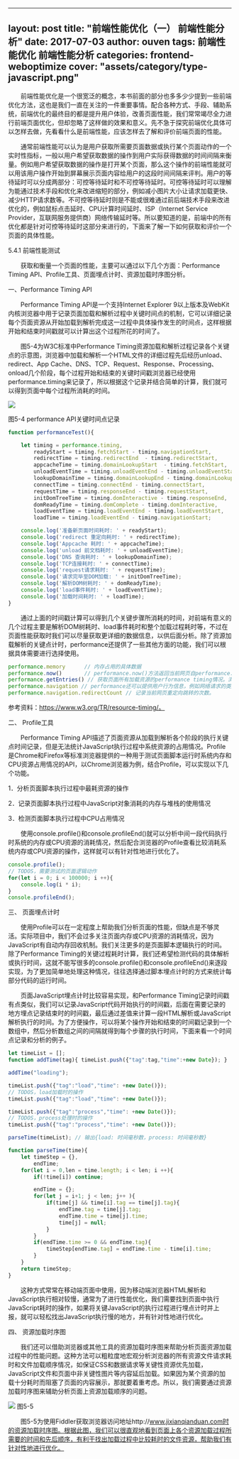 
---
layout: post
title:  "前端性能优化（一） 前端性能分析"
date:   2017-07-03
author: ouven
tags: 前端性能优化 前端性能分析
categories: frontend-weboptimize
cover:  "assets/category/type-javascript.png"
---

&emsp;&emsp;前端性能优化是一个很宽泛的概念，本书前面的部分也多多少少提到一些前端优化方法，这也是我们一直在关注的一件重要事情。配合各种方式、手段、辅助系统，前端优化的最终目的都是提升用户体验，改善页面性能，我们常常竭尽全力进行前端页面优化，但却忽略了这样做的效果和意义。先不急于探究前端优化具体可以怎样去做，先看看什么是前端性能，应该怎样去了解和评价前端页面的性能。

&emsp;&emsp;通常前端性能可以认为是用户获取所需要页面数据或执行某个页面动作的一个实时性指标，一般以用户希望获取数据的操作到用户实际获得数据的时间间隔来衡量。例如用户希望获取数据的操作是打开某个页面，那么这个操作的前端性能就可以用该用户操作开始到屏幕展示页面内容给用户的这段时间间隔来评判。用户的等待延时可以分成两部分：可控等待延时和不可控等待延时。可控等待延时可以理解为能通过技术手段和优化来改进缩短的部分，例如减小图片大小让请求加载更快、减少HTTP请求数等。不可控等待延时则是不能或很难通过前后端技术手段来改进优化的，例如鼠标点击延时、CPU计算时间延时、ISP（Internet Service Provider，互联网服务提供商）网络传输延时等。所以要知道的是，前端中的所有优化都是针对可控等待延时这部分来进行的，下面来了解一下如何获取和评价一个页面的具体性能。

5.4.1  前端性能测试

&emsp;&emsp;获取和衡量一个页面的性能，主要可以通过以下几个方面：Performance Timing API、Profile工具、页面埋点计时、资源加载时序图分析。

一、Performance Timing API

&emsp;&emsp;Performance Timing API是一个支持Internet Explorer 9以上版本及WebKit内核浏览器中用于记录页面加载和解析过程中关键时间点的机制，它可以详细记录每个页面资源从开始加载到解析完成这一过程中具体操作发生的时间点，这样根据开始和结束时间戳就可以计算出这个过程所花的时间了。

&emsp;&emsp;图5-4为W3C标准中Performance Timing资源加载和解析过程记录各个关键点的示意图，浏览器中加载和解析一个HTML文件的详细过程先后经历unload、redirect、App Cache、DNS、TCP、Request、Response、Processing、onload几个阶段，每个过程开始和结束的关键时间戳浏览器已经使用performance.timing来记录了，所以根据这个记录并结合简单的计算，我们就可以得到页面中每个过程所消耗的时间。


![](http://7tszky.com1.z0.glb.clouddn.com/FvhDUAqsalBW_npmruPnJCvjqKZk)

图5-4  performance API关键时间点记录

```javascript
function performanceTest(){

    let timing = performance.timing,
        readyStart = timing.fetchStart - timing.navigationStart,
        redirectTime = timing.redirectEnd  - timing.redirectStart,
        appcacheTime = timing.domainLookupStart  - timing.fetchStart,
        unloadEventTime = timing.unloadEventEnd - timing.unloadEventStart,
        lookupDomainTime = timing.domainLookupEnd - timing.domainLookupStart,
        connectTime = timing.connectEnd - timing.connectStart,
        requestTime = timing.responseEnd - timing.requestStart,
        initDomTreeTime = timing.domInteractive - timing.responseEnd,
        domReadyTime = timing.domComplete - timing.domInteractive,
        loadEventTime = timing.loadEventEnd - timing.loadEventStart,
        loadTime = timing.loadEventEnd - timing.navigationStart;

    console.log('准备新页面时间耗时: ' + readyStart);
    console.log('redirect 重定向耗时: ' + redirectTime);
    console.log('Appcache 耗时: ' + appcacheTime);
    console.log('unload 前文档耗时: ' + unloadEventTime);
    console.log('DNS 查询耗时: ' + lookupDomainTime);
    console.log('TCP连接耗时: ' + connectTime);
    console.log('request请求耗时: ' + requestTime);
    console.log('请求完毕至DOM加载: ' + initDomTreeTime);
    console.log('解析DOM树耗时: ' + domReadyTime);
    console.log('load事件耗时: ' + loadEventTime);
    console.log('加载时间耗时: ' + loadTime);
}
```

&emsp;&emsp;通过上面的时间戳计算可以得到几个关键步骤所消耗的时间，对前端有意义的几个过程主要是解析DOM树耗时、load事件耗时和整个加载过程耗时等，不过在页面性能获取时我们可以尽量获取更详细的数据信息，以供后面分析。除了资源加载解析的关键点计时，performance还提供了一些其他方面的功能，我们可以根据具体需要进行选择使用。

```javascript
performance.memory      // 内存占用的具体数据
performance.now()       // performance.now()方法返回当前网页自performance.timing到现在的时间，可以精确到微秒，用于更加精确的计数。但实际上，目前网页性能通过毫秒来计算就足够了。
performance.getEntries() // 获取页面所有加载资源的performance timing情况。浏览器获取网页时，会对网页中每一个对象（脚本文件、样式表、图片文件等）发出一个HTTP请求。performance.getEntries方法以数组形式返回所有请求的时间统计信息。
performance.navigation // performance还可以提供用户行为信息，例如网络请求的类型和重定向次数等，一般都存放在performance.navigation对象里面。
performance.navigation.redirectCount // 记录当前网页重定向跳转的次数。
```

参考资料：https://www.w3.org/TR/resource-timing/。

二、 Profile工具

&emsp;&emsp;Performance Timing API描述了页面资源从加载到解析各个阶段的执行关键点时间记录，但是无法统计JavaScript执行过程中系统资源的占用情况。Profile是Chrome和Firefox等标准浏览器提供的一种用于测试页面脚本运行时系统内存和CPU资源占用情况的API，以Chrome浏览器为例，结合Profile，可以实现以下几个功能。

1．分析页面脚本执行过程中最耗资源的操作

2．记录页面脚本执行过程中JavaScript对象消耗的内存与堆栈的使用情况

3．检测页面脚本执行过程中CPU占用情况

&emsp;&emsp;使用console.profile()和console.profileEnd()就可以分析中间一段代码执行时系统的内存或CPU资源的消耗情况，然后配合浏览器的Profile查看比较消耗系统内存或CPU资源的操作，这样就可以有针对性地进行优化了。

```javascript
console.profile();
// TODOS，需要测试的页面逻辑动作
for(let i = 0; i < 100000; i ++){
    console.log(i * i);
}
console.profileEnd();
```

三、  页面埋点计时

&emsp;&emsp;使用Profile可以在一定程度上帮助我们分析页面的性能，但缺点是不够灵活。实际项目中，我们不会过多关注页面内存或CPU资源的消耗情况，因为JavaScript有自动内存回收机制。我们关注更多的是页面脚本逻辑执行的时间。除了Performance Timing的关键过程耗时计算，我们还希望检测代码的具体解析或执行时间，这就不能写很多的console.profile()和console.profileEnd()来逐段实现，为了更加简单地处理这种情况，往往选择通过脚本埋点计时的方式来统计每部分代码的运行时间。

&emsp;&emsp;页面JavaScript埋点计时比较容易实现，和Performance Timing记录时间戳有点类似，我们可以记录JavaScript代码开始执行的时间戳，后面在需要记录的地方埋点记录结束时的时间戳，最后通过差值来计算一段HTML解析或JavaScript解析执行的时间。为了方便操作，可以将某个操作开始和结束的时间戳记录到一个数组中，然后分析数组之间的间隔就得到每个步骤的执行时间，下面来看一个时间点记录和分析的例子。

```javascript
let timeList = []; 
function addTime(tag){ timeList.push({"tag":tag,"time":+new Date}); }

addTime("loading");

timeList.push({"tag":"load","time": +new Date()});
// TODOS，load加载时的操作
timeList.push({"tag":"load","time": +new Date()});

timeList.push({"tag":"process","time": +new Date()});
// TODOS，process处理时的操作
timeList.push({"tag":"process","time": +new Date()});

parseTime(timeList); // 输出{load: 时间毫秒数，process: 时间毫秒数}

function parseTime(time){
    let timeStep = {},
        endTime;
    for(let i = 0,len = time.length; i < len; i ++){
        if(!time[i]) continue;

        endTime = {};
        for(let j = i+1; j < len; j++ ){
            if(time[j] && time[i].tag == time[j].tag){
                endTime.tag = time[j].tag;
                endTime.time = time[j].time;
                time[j] = null;
            }
        }
        if(endTime.time >= 0 && endTime.tag){
            timeStep[endTime.tag] = endTime.time - time[i].time;
        }
    }
    return timeStep;
}
```

&emsp;&emsp;这种方式常常在移动端页面中使用，因为移动端浏览器HTML解析和JavaScript执行相对较慢，通常为了进行性能优化，我们需要找到页面中执行JavaScript耗时的操作，如果将关键JavaScript的执行过程进行埋点计时并上报，就可以轻松找出JavaScript执行慢的地方，并有针对性地进行优化。

四、  资源加载时序图

&emsp;&emsp;我们还可以借助浏览器或其他工具的资源加载时序图来帮助分析页面资源加载过程中的性能问题。这种方法可以粗粒度地宏观分析浏览器的所有资源文件请求耗时和文件加载顺序情况，如保证CSS和数据请求等关键性资源优先加载，JavaScript文件和页面中非关键性图片等内容延后加载。如果因为某个资源的加载十分耗时而阻塞了页面的内容展示，那就要着重考虑。所以，我们需要通过资源加载时序图来辅助分析页面上资源加载顺序的问题。


![](http://7tszky.com1.z0.glb.clouddn.com/FqMw_GZ75Bqs_gGGDrrKKzAkGHmf)
图5-5

&emsp;&emsp;图5-5为使用Fiddler获取浏览器访问地址http://www.jixianqianduan.com时的资源加载时序图。根据此图，我们可以很直观地看到页面上各个资源加载过程所需要的时间和先后顺序，有利于找出加载过程中比较耗时的文件资源，帮助我们有针对性地进行优化。